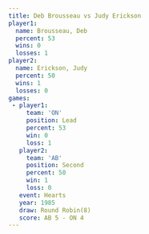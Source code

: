 ```yaml
---
title: Deb Brousseau vs Judy Erickson
player1:              
  name: Brousseau, Deb
  percent: 53         
  wins: 0             
  losses: 1           
player2:              
  name: Erickson, Judy
  percent: 50         
  wins: 1             
  losses: 0           
games:
 - player1:        
     team: 'ON'    
     position: Lead
     percent: 53   
     win: 0        
     loss: 1       
   player2:          
     team: 'AB'      
     position: Second
     percent: 50     
     win: 1          
     loss: 0         
   event: Hearts       
   year: 1985          
   draw: Round Robin(8)
   score: AB 5 - ON 4  
---
```

